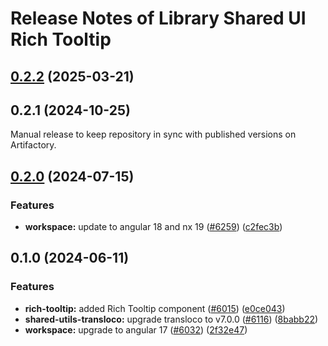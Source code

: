 # Release Notes of Library Shared UI Rich Tooltip
## [0.2.2](https://github.com/Schaeffler-Group/frontend-schaeffler/compare/rich-tooltip-v0.2.1...rich-tooltip-v0.2.2) (2025-03-21)

## 0.2.1 (2024-10-25)
Manual release to keep repository in sync with published versions on Artifactory.

## [0.2.0](https://github.com/Schaeffler-Group/frontend-schaeffler/compare/rich-tooltip-v0.1.0...rich-tooltip-v0.2.0) (2024-07-15)


### Features

* **workspace:** update to angular 18 and nx 19 ([#6259](https://github.com/Schaeffler-Group/frontend-schaeffler/issues/6259)) ([c2fec3b](https://github.com/Schaeffler-Group/frontend-schaeffler/commit/c2fec3befeaa072f87bfc4c195262d71c2b18ecf))

## 0.1.0 (2024-06-11)


### Features

* **rich-tooltip:** added Rich Tooltip component  ([#6015](https://github.com/Schaeffler-Group/frontend-schaeffler/issues/6015)) ([e0ce043](https://github.com/Schaeffler-Group/frontend-schaeffler/commit/e0ce04326aeb012bee035e4243bf7bce170636e2))
* **shared-utils-transloco:** upgrade transloco to v7.0.0 ([#6116](https://github.com/Schaeffler-Group/frontend-schaeffler/issues/6116)) ([8babb22](https://github.com/Schaeffler-Group/frontend-schaeffler/commit/8babb222d49c8ef69fd677d632ac6b87852f3caa))
* **workspace:** upgrade to angular 17 ([#6032](https://github.com/Schaeffler-Group/frontend-schaeffler/issues/6032)) ([2f32e47](https://github.com/Schaeffler-Group/frontend-schaeffler/commit/2f32e478cb1b1c95ac48976332011c60ce28f4e4))

